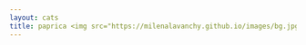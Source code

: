 ```yaml
---
layout: cats
title: paprica <img src="https://milenalavanchy.github.io/images/bg.jpg" width="100" height="150" align="right"> 
---
```

<!--<img src="https://milenalavanchy.github.io/img/IMG-20180615-WA0006.jpg" width="100" height="150"> -->

